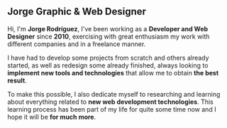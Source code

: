 ## Jorge Graphic & Web Designer

Hi, I'm **Jorge Rodríguez**, I've been working as a **Developer and Web Designer** since **2010**, exercising with great enthusiasm my work with different companies and in a freelance manner.

I have had to develop some projects from scratch and others already started, as well as redesign some already finished, always looking to **implement new tools and technologies** that allow me to obtain **the best result**.

To make this possible, I also dedicate myself to researching and learning about everything related to **new web development technologies**. This learning process has been part of my life for quite some time now and I hope it will be **for much more**.

<!--
**JorgeGWD/jorgegwd** is a ✨ _special_ ✨ repository because its `README.md` (this file) appears on your GitHub profile.

Here are some ideas to get you started:

- 🔭 I’m currently working on ...
- 🌱 I’m currently learning ...
- 👯 I’m looking to collaborate on ...
- 🤔 I’m looking for help with ...
- 💬 Ask me about ...
- 📫 How to reach me: ...
- 😄 Pronouns: ...
- ⚡ Fun fact: ...
-->
